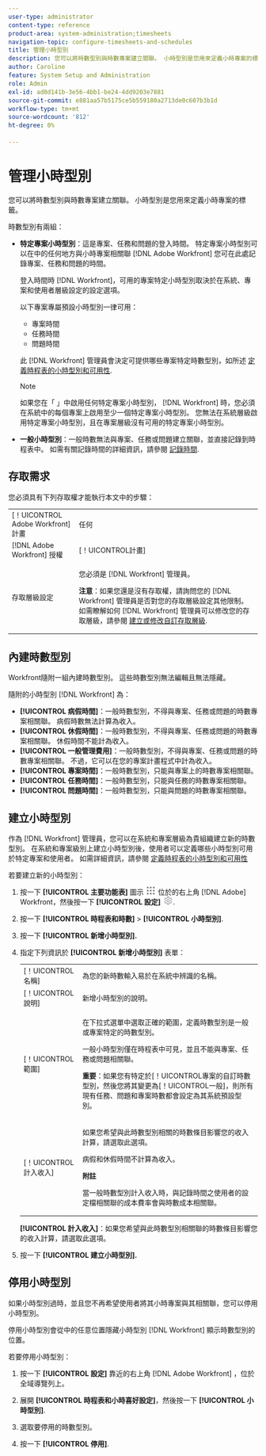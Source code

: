 ```yaml
---
user-type: administrator
content-type: reference
product-area: system-administration;timesheets
navigation-topic: configure-timesheets-and-schedules
title: 管理小時型別
description: 您可以將時數型別與時數專案建立關聯。 小時型別是您用來定義小時專案的標籤。
author: Caroline
feature: System Setup and Administration
role: Admin
exl-id: ad0d141b-3e56-4bb1-be24-4dd9203e7881
source-git-commit: e881aa57b5175ce5b559180a2713de0c607b3b1d
workflow-type: tm+mt
source-wordcount: '812'
ht-degree: 0%

---
```


# 管理小時型別

<!--DON'T DELETE, DRAFT OR HIDE THIS ARTICLE. IT IS LINKED TO THE PRODUCT, THROUGH THE CONTEXT SENSITIVE HELP LINKS. 
**Linked to Creating Billing Record-->

您可以將時數型別與時數專案建立關聯。 小時型別是您用來定義小時專案的標籤。

時數型別有兩組：

* **特定專案小時型別**：這是專案、任務和問題的登入時間。 特定專案小時型別可以在中的任何地方與小時專案相關聯 [!DNL Adobe Workfront] 您可在此處記錄專案、任務和問題的時間。

  登入時間時 [!DNL Workfront]，可用的專案特定小時型別取決於在系統、專案和使用者層級設定的設定選項。

  以下專案專屬預設小時型別一律可用：

   * 專案時間
   * 任務時間
   * 問題時間

  此 [!DNL Workfront] 管理員會決定可提供哪些專案特定時數型別，如所述 [定義時程表的小時型別和可用性](../../../timesheets/create-and-manage-timesheets/define-hour-types-and-availability.md).

  >[!NOTE]
  >
  >如果您在「 」中啟用任何特定專案小時型別， [!DNL Workfront] 時，您必須在系統中的每個專案上啟用至少一個特定專案小時型別。 您無法在系統層級啟用特定專案小時型別，且在專案層級沒有可用的特定專案小時型別。

* **一般小時型別**：一般時數無法與專案、任務或問題建立關聯，並直接記錄到時程表中。 如需有關記錄時間的詳細資訊，請參閱 [記錄時間](../../../timesheets/create-and-manage-timesheets/log-time.md).

## 存取需求

您必須具有下列存取權才能執行本文中的步驟：

<table style="table-layout:auto"> 
 <col> 
 <col> 
 <tbody> 
  <tr> 
   <td role="rowheader">[！UICONTROL Adobe Workfront]計畫</td> 
   <td>任何</td> 
  </tr> 
  <tr> 
   <td role="rowheader">[!DNL Adobe Workfront] 授權</td> 
   <td>[！UICONTROL計畫]</td> 
  </tr> 
  <tr> 
   <td role="rowheader">存取層級設定</td> 
   <td> <p>您必須是 [!DNL Workfront] 管理員。</p> <p><b>注意</b>：如果您還是沒有存取權，請詢問您的 [!DNL Workfront] 管理員是否對您的存取層級設定其他限制。 如需瞭解如何 [!DNL Workfront] 管理員可以修改您的存取層級，請參閱 <a href="../../../administration-and-setup/add-users/configure-and-grant-access/create-modify-access-levels.md" class="MCXref xref">建立或修改自訂存取層級</a>.</p> </td> 
  </tr> 
 </tbody> 
</table>

## 內建時數型別

Workfront隨附一組內建時數型別。 這些時數型別無法編輯且無法隱藏。

隨附的小時型別 [!DNL Workfront] 為：

* **[!UICONTROL 病假時間]**：一般時數型別，不得與專案、任務或問題的時數專案相關聯。 病假時數無法計算為收入。
* **[!UICONTROL 休假時間]**：一般時數型別，不得與專案、任務或問題的時數專案相關聯。 休假時間不能計為收入。
* **[!UICONTROL 一般管理費用]**：一般時數型別，不得與專案、任務或問題的時數專案相關聯。 不過，它可以在您的專案計畫程式中計為收入。
* **[!UICONTROL 專案時間]**：一般時數型別，只能與專案上的時數專案相關聯。
* **[!UICONTROL 任務時間]**：一般時數型別，只能與任務的時數專案相關聯。
* **[!UICONTROL 問題時間]**：一般時數型別，只能與問題的時數專案相關聯。

## 建立小時型別

作為 [!DNL Workfront] 管理員，您可以在系統和專案層級為貴組織建立新的時數型別。 在系統和專案級別上建立小時型別後，使用者可以定義哪些小時型別可用於特定專案和使用者。 如需詳細資訊，請參閱 [定義時程表的小時型別和可用性](../../../timesheets/create-and-manage-timesheets/define-hour-types-and-availability.md)

若要建立新的小時型別：

1. 按一下 **[!UICONTROL 主要功能表]** 圖示 ![](assets/main-menu-icon.png) 位於的右上角 [!DNL Adobe] Workfront，然後按一下 **[!UICONTROL 設定]** ![](assets/gear-icon-settings.png).

1. 按一下 **[!UICONTROL 時程表和時數]** > **[!UICONTROL 小時型別]**.

1. 按一下 **[!UICONTROL 新增小時型別].**
1. 指定下列資訊於 **[!UICONTROL 新增小時型別]** 表單：

   <table style="table-layout:auto"> 
    <col> 
    <col> 
    <tbody> 
     <tr> 
      <td role="rowheader">[！UICONTROL名稱]</td> 
      <td>為您的新時數輸入易於在系統中辨識的名稱。</td> 
     </tr> 
     <tr> 
      <td role="rowheader">[！UICONTROL說明]</td> 
      <td>新增小時型別的說明。</td> 
     </tr> 
     <tr> 
      <td role="rowheader">[！UICONTROL範圍]</td> 
      <td> <p>在下拉式選單中選取正確的範圍，定義時數型別是一般或專案特定的時數型別。</p> <p>一般小時型別僅在時程表中可見，並且不能與專案、任務或問題相關聯。</p> <p><b>重要</b>：如果您有特定於[！UICONTROL專案的自訂時數型別，然後您將其變更為[！UICONTROL一般]，則所有現有任務、問題和專案時數都會設定為其系統預設型別。</p> </td> 
     </tr> 
     <tr> 
      <td role="rowheader">[！UICONTROL計入收入]</td> 
      <td><p>如果您希望與此時數型別相關的時數條目影響您的收入計算，請選取此選項。</p>
      <p>病假和休假時間不計算為收入。</p>
      <p><b>附註</b></p>
      <p>當一般時數型別計入收入時，與記錄時間之使用者的設定檔相關聯的成本費率會與時數成本相關聯。  
      </td> 
     </tr> 
    </tbody> 
   </table>

   **[!UICONTROL 計入收入]**：如果您希望與此時數型別相關聯的時數條目影響您的收入計算，請選取此選項。

1. 按一下 **[!UICONTROL 建立小時型別].**

## 停用小時型別

如果小時型別過時，並且您不再希望使用者將其小時專案與其相關聯，您可以停用小時型別。

停用小時型別會從中的任意位置隱藏小時型別 [!DNL Workfront] 顯示時數型別的位置。

若要停用小時型別：

1. 按一下 **[!UICONTROL 設定]** 靠近的右上角 [!DNL Adobe Workfront] ，位於全域導覽列上。

1. 展開 **[!UICONTROL 時程表和小時喜好設定]**，然後按一下 **[!UICONTROL 小時型別]**.

1. 選取要停用的時數型別。

1. 按一下 **[!UICONTROL 停用]**.
